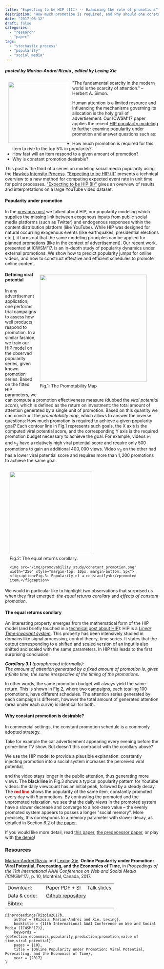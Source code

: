 ```yaml
---
title: "Expecting to be HIP (III) -- Examining the role of promotions"
description: "How much promotion is required, and why should one constantly promote?"
date: "2017-06-12"
draft: false
categories:
  - "research"
  - "paper"
tags:
  - "stochastic process"
  - "popularity"
  - "social media"
---
```


##### posted by _Marian-Andrei Rizoiu_ , edited by _Lexing Xie_ <br />

<img style="float: left;" src="/img/promovability_study/expecting_to_be_hip_icon.png" width="200" Hspace="10" Vspace="5">

"The fundamental scarcity in the modern world is the scarcity of attention." – Herbert A. Simon. 

Human attention is a limited resource and influencing the mechanisms governing its allocation is the holy grail of advertisement.
Our ICWSM'17 paper applies the recent [HIP popularity modeling](/post/expecting_to_be_HIP/) to further examine popularity under promotion and answer questions such as: 

* How much promotion is required for this item to rise to the top 5% in popularity? 
* How fast will an item respond to a given amount of promotion? 
* Why is constant promotion desirable?

<!--more-->

This post is the third of a series on modeling social media popularity using the [Hawkes Intensity Process](https://arxiv.org/abs/1602.06033). ["Expecting to be HIP (I)"](/post/hawkes_intensity/) presents a technical overview to a new method for computing expected event rate in unit time for point processes. ["Expecting to be HIP (II)"](/post/expecting_to_be_HIP/) gives an overview of results and interpretations on a large YouTube video dataset. 


#### Popularity under promotion

In the [previous post](/post/expecting_to_be_HIP/) we talked about HIP, our popularity modeling which supplies the missing link between exogenous inputs from public social media platforms (such as Twitter) and endogenous responses within the content distribution platform (like YouTube).
While HIP was designed for natural occurring exogenous events (like earthquakes, presidential elections etc.), it turns out that the same modeling principles can be applied for planned promotions (like in the context of advertisement).
Our recent work, presented at ICWSM'17, is an in-depth study of popularity dynamics under external promotions.
We show how to predict popularity jumps for online videos, and how to construct effective and efficient schedules to promote online content.


<figure style="float: right; margin-left: 10px" >
  <img src="/img/promovability_study/promovability_map.png" width="350" style="margin-bottom: 5px">
  <figcaption>Fig.1: The Promotability Map</figcaption>
</figure> 

<!-- LX: promotability map is mentioned in the text but not in figure caption. fixing it. 
  OLD fig caption: How much promotion is needed to achieve a goal?
-->
<!--LX: add sectioning to break the blog into bite-sized pieces 
-->
#### Defining viral potential 
In any advertisement application, one performs trial campaigns to assess how well products respond to promotion.
In a similar fashion, we train our HIP model on the observed popularity series, given known promotion series.
Based on the fitted HIP parameters, we can compute a promotion effectiveness measure (dubbed the _viral potential score_), which is defined as the return on investment: the total amount of attention generated by a single unit of promotion.
Based on this quantity we can construct the *promotability map*, which allows to answer the inverse questions: How much promotion is required to achieve a given popularity goal?
Each contour line in Fig.1 represents such goals, the X axis is the computed viral potential score, and the corresponding Y axis is the required promotion budget necessary to achieve the goal.
For example, videos $v_1$ and $v_2$ have a relatively high viral potential score and require only $500$ promotions to gain an additional $400,000$ views.
Video $v_3$ on the other had has a lower viral potential score and requires more than $1,200$ promotions to achieve the same goal.


<figure style="float: right; margin-left: 15px; margin-bottom: 5px">
    <img src="/img/promovability_study/LTI_corollary.png" width="270" style="margin-bottom: 5px">
    <figcaption>Fig.2: The equal returns corollary.</figcaption>
  
    <img src="/img/promovability_study/constant_promotion.png" width="250" style="margin-top: 10px, margin-bottom: 5px">
    <figcaption>Fig.3: Popularity of a constantly<br/>promoted item.</figcaption>
</figure> 

<!-- LX: I don't think the bottom one is the right graphic! we need the one with fitted memory parameters. The corresponding narratives also need to change. 
  -->

<!--
In our paper, we present a series of novel results, ranging from developing metrics to quantify popularity under promotion, to analyzing the factors that influence popularity forecast, to predicting popularity jumps, and to providing guidelines for constructing cost-effective promotion schedules.
These are all important results for online advertisement (and we encourage the reader to go and [check out the paper here](https://arxiv.org/pdf/1703.01012.pdf)), however 
LX: these are too verbose, pointer at the end. 
-->

We would in particular like to highlight two observations that surprised us when they first emerged: *the equal returns corollary* and *effects of constant promotion*.

#### The equal returns corollary

An interesting property emerges from the mathematical form of the HIP model (and briefly touched in a  [technical post about HIP](post/hawkes_intensity/)):
HIP is a [*Linear Time-Invariant system*](https://en.wikipedia.org/wiki/Linear_time-invariant_theory).
This property has been intensively studied in domains like signal processing, control theory, time series. It states that the output corresponding to a shifted and scaled version of an input is also shifted and scaled with the same parameters.
In HIP this leads to the first surprising conclusion:  

_**Corollary 3.1** (paraphrased informally): <br/>
The amount of attention generated by a fixed amount of promotion is, given infinite time, the same irrespective of the timing of the promotions._

In other words, the same promotion budget will always yield the same return.
This is shown in Fig.2, where two campaigns, each totaling 100 promotions, have different schedules.
The attention series generated by each campaign is different, however the total amount of generated attention (area under each curve) is identical for both.

#### Why constant promotion is desirable?
In commercial settings, the constant promotion schedule is a commonly adopted strategy. 
<!--privileged (as opposed to spending the budget all at once, early or late etc.). -->
Take for example the car advertisement appearing every evening before the prime-time TV show. But doesn't this contradict with the corollary above?

We use the HIP model to provide a plausible explanation: constantly injecting promotion into a social system increases the perceived viral potential, 
<!--LX: active voice!  -->
and the video stays longer in the public attention, thus generating more views.
The **black line** in Fig.3 shows a typical popularity pattern for Youtube videos: the daily viewcount has an initial peak, followed by a steady decay.
The <span style="color:red">**red line**</span> shows the popularity of the same item, constantly promoted every day with 5 promotions.
By contrasting the promoted and the unpromoted relaxation, we see that the daily views in the promoted system have a slower decrease and converge to a non-zero value – the
evenly promoted system appears to posses a longer "social memory". More precisely, this corresponds to a memory parameter with slower decay, as detailed in Section 6.2 of [the paper](https://arxiv.org/pdf/1703.01012.pdf). 
<!-- LX:paragraph above needs to change w updated bottom graphic -->

If you would like more detail, read [this paper](https://arxiv.org/pdf/1703.01012.pdf), [the predecessor paper](http://arxiv.org/pdf/1602.06033.pdf), or play with [the demo](https://github.com/andrei-rizoiu/hip-popularity)!

### Resources

[Marian-Andrei Rizoiu](http://www.rizoiu.eu) and [Lexing Xie](http://users.cecs.anu.edu.au/~xlx/). **Online Popularity under Promotion: Viral Potential, Forecasting, and the Economics of Time**, in *Proceedings of the 11th International AAAI Conference on Web and Social Media (ICWSM’17)*, p. 10, Montréal, Canada, 2017. 

| | |
|---|---|
|Download: &nbsp;&nbsp;&nbsp;&nbsp;&nbsp;&nbsp; | [Paper PDF + SI](https://arxiv.org/pdf/1703.01012.pdf) &nbsp;&nbsp;&nbsp; [Talk slides](http://rizoiu.eu/documents/research/presentations/RIZOIU_ICWSM-2017_slides.pdf) |
|Data & code:  | [Github repository](https://github.com/andrei-rizoiu/hip-popularity) <!--&nbsp;&nbsp;&nbsp; [Interactive visualization system](https://github.com/andrei-rizoiu/hip-popularity#hip-visualization-system) --> |
|Bibtex: | |
``` 
@inproceedings{Rizoiu2017b,
    author = {Rizoiu, Marian-Andrei and Xie, Lexing},
    booktitle = {11th International AAAI Conference on Web and Social Media (ICWSM'17)},
    keywords = {detection,economics,popularity,prediction,promotion,value of time,viral potential},
    pages = {10},
    title = {Online Popularity under Promotion: Viral Potential, Forecasting, and the Economics of Time},
    year = {2017}
}


```
